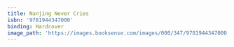 ```yaml
---
title: Nanjing Never Cries
isbn: '9781944347000'
binding: Hardcover
image_path: 'https://images.booksense.com/images/000/347/9781944347000.jpg'
---
```



